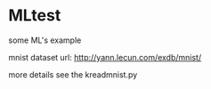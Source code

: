 # MLtest
some ML's example

mnist dataset url: http://yann.lecun.com/exdb/mnist/

more details see the kreadmnist.py
